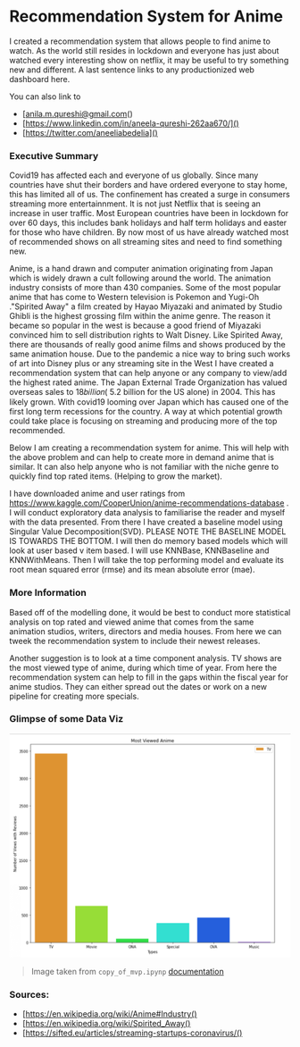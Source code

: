 
# Recommendation System for Anime

I created a recommendation system that allows people to find anime to watch. 
As the world still resides in lockdown and everyone has just about watched every interesting show on netflix, it may be useful to try something new and different.
A last sentence links to any productionized web dashboard here.

You can also link to 
* [anila.m.qureshi@gmail.com()
* [https://www.linkedin.com/in/aneela-qureshi-262aa670/]()
* [https://twitter.com/aneeliabedelia]()


### Executive Summary

Covid19 has affected each and everyone of us globally. Since many countries have shut their borders and have ordered everyone to stay home, this has limited all of us. The confinement has created a surge in consumers streaming more entertainnment. It is not just Netflix that is seeing an increase in user traffic. Most European countries have been in lockdown for over 60 days, this includes bank holidays and half term holidays and easter for those who have children. By now most of us have already watched most of recommended shows on all streaming sites and need to find something new.

Anime, is a hand drawn and computer animation originating from Japan which is widely drawn a cult following around the world. The animation industry consists of more than 430 companies. Some of the most popular anime that has come to Western television is Pokemon and Yugi-Oh ."Spirited Away" a film created by Hayao Miyazaki and animated by Studio Ghibli is the highest grossing film within the anime genre. The reason it became so popular in the west is because a good friend of Miyazaki convinced him to sell distribution rights to Walt Disney. Like Spirited Away, there are thousands of really good anime films and shows produced by the same animation house. Due to the pandemic a nice way to bring such works of art into Disney plus or any streaming site in the West I have created a recommendation system that can help anyone or any company to view/add the highest rated anime. The Japan External Trade Organization has valued overseas sales to  18𝑏𝑖𝑙𝑙𝑖𝑜𝑛( 5.2 billion for the US alone) in 2004. This has likely grown. With covid19 looming over Japan which has caused one of the first long term recessions for the country. A way at which potential growth could take place is focusing on streaming and producing more of the top recommended.

Below I am creating a recommendation system for anime. This will help with the above problem and can help to create more in demand anime that is similar. It can also help anyone who is not familiar with the niche genre to quickly find top rated items. (Helping to grow the market).

I have downloaded anime and user ratings from https://www.kaggle.com/CooperUnion/anime-recommendations-database . I will conduct exploratory data analysis to familiarise the reader and myself with the data presented. From there I have created a baseline model using Singular Value Decomposition(SVD). PLEASE NOTE THE BASELINE MODEL IS TOWARDS THE BOTTOM. I will then do memory based models which will look at user based v item based. I will use KNNBase, KNNBaseline and KNNWithMeans. Then I will take the top performing model and evaluate its root mean squared error (rmse) and its mean absolute error (mae). 


### More Information

Based off of the modelling done, it would be best to conduct more statistical analysis on top rated and viewed anime that comes from the same animation studios, writers, directors and media houses. From here we can tweek the recommendation system to include their newest releases. 

Another suggestion is to look at a time component analysis. TV shows are the most viewed type of anime, during which time of year. From here the recommendation system can help to fill in the gaps within the fiscal year for anime studios. They can either spread out the dates or work on a new pipeline for creating more specials. 

### Glimpse of some Data Viz

![Distribution of anime ratings](figures/distributionofratings.png)

> Image taken from `copy_of_mvp.ipynp` [documentation](https://github.com/anilaq/capstone/blob/master/Copy_of_mvp.ipynb)

### Sources: 
* [https://en.wikipedia.org/wiki/Anime#Industry()
* [https://en.wikipedia.org/wiki/Spirited_Away()
* [https://sifted.eu/articles/streaming-startups-coronavirus/()




